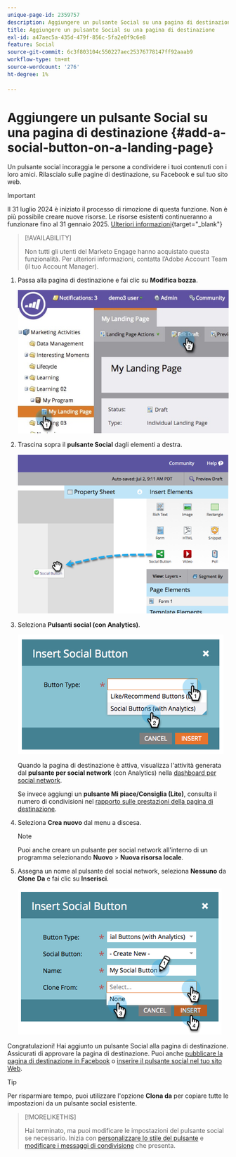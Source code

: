 ```yaml
---
unique-page-id: 2359757
description: Aggiungere un pulsante Social su una pagina di destinazione - Documentazione di Marketo - Documentazione del prodotto
title: Aggiungere un pulsante Social su una pagina di destinazione
exl-id: a47aec5a-435d-479f-856c-5fa2e0f9c6e8
feature: Social
source-git-commit: 6c3f803104c550227aec25376778147ff92aaab9
workflow-type: tm+mt
source-wordcount: '276'
ht-degree: 1%

---
```


# Aggiungere un pulsante Social su una pagina di destinazione {#add-a-social-button-on-a-landing-page}

Un pulsante social incoraggia le persone a condividere i tuoi contenuti con i loro amici. Rilascialo sulle pagine di destinazione, su Facebook e sul tuo sito web.

>[!IMPORTANT]
>
>Il 31 luglio 2024 è iniziato il processo di rimozione di questa funzione. Non è più possibile creare nuove risorse. Le risorse esistenti continueranno a funzionare fino al 31 gennaio 2025. [Ulteriori informazioni](https://nation.marketo.com/t5/employee-blogs/marketo-engage-social-features-deprecation/ba-p/351977){target="_blank"}

>[!AVAILABILITY]
>
>Non tutti gli utenti del Marketo Engage hanno acquistato questa funzionalità. Per ulteriori informazioni, contatta l’Adobe Account Team (il tuo Account Manager).

1. Passa alla pagina di destinazione e fai clic su **Modifica bozza**.

   ![](assets/landingpageeditdraft.jpg)

1. Trascina sopra il **pulsante Social** dagli elementi a destra.

   ![](assets/image2014-9-17-10-3a35-3a6.png)

1. Seleziona **Pulsanti social (con Analytics)**.

   ![](assets/image2014-9-17-10-3a35-3a13.png)

   Quando la pagina di destinazione è attiva, visualizza l&#39;attività generata dal **pulsante per social network** (con Analytics) nella [dashboard per social network](/help/marketo/product-docs/demand-generation/social/social-functions/view-social-performance.md).

   Se invece aggiungi un **pulsante Mi piace/Consiglia (Lite)**, consulta il numero di condivisioni nel [rapporto sulle prestazioni della pagina di destinazione](/help/marketo/product-docs/demand-generation/landing-pages/understanding-landing-pages/landing-page-performance-report.md).

1. Seleziona **Crea nuovo** dal menu a discesa.

   >[!NOTE]
   >
   >Puoi anche creare un pulsante per social network all&#39;interno di un programma selezionando **Nuovo** > **Nuova risorsa locale**.

1. Assegna un nome al pulsante del social network, seleziona **Nessuno** da **Clone** **Da** e fai clic su **Inserisci**.

   ![](assets/image2014-9-17-10-3a35-3a26.png)

Congratulazioni! Hai aggiunto un pulsante Social alla pagina di destinazione. Assicurati di approvare la pagina di destinazione. Puoi anche [pubblicare la pagina di destinazione in Facebook](/help/marketo/product-docs/demand-generation/facebook/publish-landing-pages-to-facebook.md) o [inserire il pulsante social nel tuo sito Web](/help/marketo/product-docs/demand-generation/social/social-functions/deploy-social-on-your-website.md).

>[!TIP]
>
>Per risparmiare tempo, puoi utilizzare l&#39;opzione **Clona da** per copiare tutte le impostazioni da un pulsante social esistente.

>[!MORELIKETHIS]
>
>Hai terminato, ma puoi modificare le impostazioni del pulsante social se necessario. Inizia con [personalizzare lo stile del pulsante](/help/marketo/product-docs/demand-generation/social/configuring-social-actions/customize-social-app-button.md) e [modificare i messaggi di condivisione](/help/marketo/product-docs/demand-generation/social/configuring-social-actions/configure-social-sign-up-share-flow.md) che presenta.
